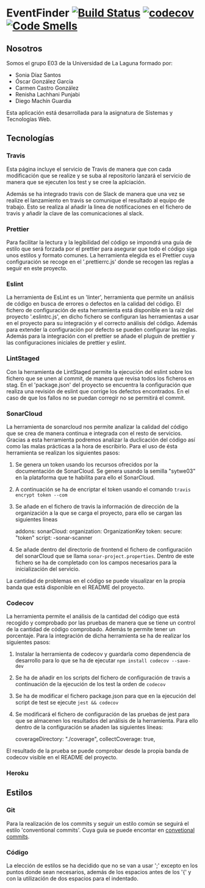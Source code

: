 # EventFinder [![Build Status](https://travis-ci.com/SyTW2019/E03.svg?branch=master)](https://travis-ci.com/SyTW2019/E03) [![codecov](https://codecov.io/gh/SyTW2019/E03/branch/master/graph/badge.svg)](https://codecov.io/gh/SyTW2019/E03) [![Code Smells](https://sonarcloud.io/api/project_badges/measure?project=SyTW2019_E03&metric=code_smells)](https://sonarcloud.io/dashboard?id=SyTW2019_E03)

## Nosotros

Somos el grupo E03 de la Universidad de La Laguna formado por:

- Sonia Díaz Santos
- Óscar González García
- Carmen Castro González
- Renisha Lachhani Punjabi
- Diego Machín Guardia

Esta aplicación está desarrollada para la asignatura de Sistemas y Tecnologías Web.

## Tecnologías

### Travis

Esta página incluye el servicio de Travis de manera que con cada modificación que se realize y se suba al repositorio lanzará el servicio de manera que se ejecuten los test y se cree la aplciación.

Además se ha integrado travis con de Slack de manera que una vez se realize el lanzamiento en travis se comunique el resultado al equipo de trabajo. Esto se realiza al añadir la linea de notificaciones en el fichero de travis y añadir la clave de las comunicaciones al slack.

### Prettier

Para facilitar la lectura y la legibilidad del código se impondrá una guía de estilo que será forzada por el prettier para asegurar que todo el código siga unos estilos y formato comunes. La herramienta elegida es el Prettier cuya configuración se recoge en el '.prettierrc.js' donde se recogen las reglas a seguir en este proyecto.

### Eslint

La herramienta de EsLint es un 'linter', herramienta que permite un análisis de código en busca de errores o defectos en la calidad del código. El fichero de configuración de esta herramienta está disponible en la raíz del proyecto '.eslintrc.js', en dicho fichero se configuran las herramientas a usar en el proyecto para su integración y el correcto análisis del código. Además para extender la configuración por defecto se pueden configurar las reglas. Además para la integración con el prettier se añade el pluguin de prettier y las configuraciones iniciales de prettier y eslint.

### LintStaged

Con la herramienta de LintStaged permite la ejecución del eslint sobre los fichero que se unen al commit, de manera que revisa todos los ficheros en stag. En el 'package.json' del proyecto se encuentra la configuración que realiza una revisión de eslint que corrige los defectos encontrados. En el caso de que los fallos no se puedan corregir no se permitirá el commit.

### SonarCloud

La herramienta de sonarcloud nos permite analizar la calidad del código que se crea de manera continua e integrada con el resto de servicios. Gracias a esta herramienta podremos analizar la duclicación del código así como las malas prácticas a la hora de escribirlo. Para el uso de ésta herramienta se realizan los siguientes pasos:

1. Se genera un token usando los recursos ofrecidos por la documentación de SonarCloud. Se genera usando la semilla "sytwe03" en la plataforma que te habilita para ello el SonarCloud.
2. A continuación se ha de encriptar el token usando el comando `travis encrypt token --com`
3. Se añade en el fichero de travis la información de dirección de la organización a la que se carga el proyecto, para ello se cargan las siguientes líneas


    addons:
      sonarCloud:
        organization: OrganizationKey
        token:
          secure: "token"
      script:
        -sonar-scanner

4. Se añade dentro del directorio de frontend el fichero de configuración del sonarCloud que se llama `sonar-project.properties`. Dentro de este fichero se ha de completado con los campos necesarios para la inicialización del servicio.

La cantidad de problemas en el código se puede visualizar en la propia banda que está disponible en el README del proyecto.

### Codecov

La herramienta permite el análisis de la cantidad del código que está recogido y comprobado por las pruebas de manera que se tiene un control de la cantidad de código comprobado. Además te permite tener un porcentaje. Para la integración de dicha herramienta se ha de realizar los siguientes pasos:

1. Instalar la herramienta de codecov y guardarla como dependencia de desarrollo para lo que se ha de ejecutar `npm install codecov --save-dev`
2. Se ha de añadir en los scripts del fichero de configuración de travis a continuación de la ejecución de los test la orden de `codecov`
3. Se ha de modificar el fichero package.json para que en la ejecución del script de test se ejecute `jest && codecov`
4. Se modificará el fichero de configuración de las pruebas de jest para que se almacenen los resultados del análisis de la herramienta. Para ello dentro de la configuración se añaden las siguientes líneas:


    coverageDirectory: "./coverage",
    collectCoverage: true,

El resultado de la prueba se puede comprobar desde la propia banda de codecov visible en el README del proyecto.

### Heroku

## Estilos

### Git

Para la realización de los commits y seguir un estilo común se seguirá el estilo 'conventional commits'. Cuya guía se puede encontar en [convetional commits](https://www.conventionalcommits.org/en/v1.0.0/).

### Código

La elección de estilos se ha decidido que no se van a usar ';' excepto en los puntos donde sean necesarios, además de los espacios antes de los '{' y con la utilización de dos espacios para el indentado.
